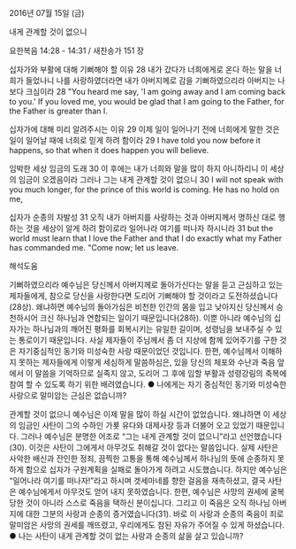 2016년 07월 15일 (금)

내게 관계할 것이 없으니



요한복음 14:28 - 14:31 / 새찬송가 151 장


십자가와 부활에 대해 기뻐해야 할 이유
28 내가 갔다가 너희에게로 온다 하는 말을 너희가 들었나니 나를 사랑하였더라면 내가 아버지께로 감을 기뻐하였으리라 아버지는 나보다 크심이라 
28 "You heard me say, 'I am going away and I am coming back to you.' If you loved me, you would be glad that I am going to the Father, for the Father is greater than I. 

십자가에 대해 미리 알려주시는 이유
29 이제 일이 일어나기 전에 너희에게 말한 것은 일이 일어날 때에 너희로 믿게 하려 함이라
29 I have told you now before it happens, so that when it does happen you will believe. 

임박한 세상 임금의 도래
30 이 후에는 내가 너희와 말을 많이 하지 아니하리니 이 세상의 임금이 오겠음이라 그러나 그는 내게 관계할 것이 없으니 
30 I will not speak with you much longer, for the prince of this world is coming. He has no hold on me, 

십자가 순종의 자발성 
31 오직 내가 아버지를 사랑하는 것과 아버지께서 명하신 대로 행하는 것을 세상이 알게 하려 함이로라 일어나라 여기를 떠나자 하시니라
31 but the world must learn that I love the Father and that I do exactly what my Father has commanded me. "Come now; let us leave.

해석도움





기뻐하였으리라 
예수님은 당신께서 아버지께로 돌아가신다는 말을 듣고 근심하고 있는 제자들에게, 참으로 당신을 사랑한다면 도리어 기뻐해야 할 것이라고 도전하셨습니다(28상). 왜냐하면 예수님의 돌아가심은 비천한 인간의 몸을 입고 낮아지신 당신께서 승천하시어 크신 하나님과 연합되는 일이기 때문입니다(28하). 이뿐 아니라 예수님의 십자가는 하나님과의 깨어진 평화를 회복시키는 유일한 길이며, 성령님을 보내주실 수 있는 통로이기 때문입니다. 사실 제자들이 주님께서 좀 더 지상에 함께 있어주기를 구한 것은 자기중심적인 동기와 미성숙한 사랑 때문이었던 것입니다. 한편, 예수님께서 이해하지 못하는 제자들에게 이렇게 세심하게 말씀하심은, 있을 당신의 체포와 수난과 죽음 앞에서 이 말씀을 기억하므로 실족지 않고, 도리어 그 후에 임할 부활과 성령강림의 축복에 참여 할 수 있도록 하기 위한 배려였습니다.
● 나에게는 자기 중심적인 동기와 미성숙한 사랑으로 말미암는 근심은 없습니까? 

관계할 것이 없으니
예수님은 이제 말을 많이 하실 시간이 없었습니다. 왜냐하면 이 세상의 임금인 사탄이 그의 수하인 가룟 유다와 대제사장 등과 더불어 오고 있었기 때문입니다. 그러나 예수님은 분명한 어조로 “그는 내게 관계할 것이 없으니”라고 선언했습니다(30). 이것은 사탄이 그에게서 아무것도 취해갈 것이 없다는 말씀입니다. 실제 사탄은 사악한 배신과 잔인한 정죄, 끔찍한 고통을 통해 예수님께서 하나님의 뜻에 순종하지 못하게 함으로 십자가 구원계획을 실패로 돌아가게 하려고 시도했습니다. 하지만 예수님은 “일어나라 여기를 떠나자!”라고 하시며 겟세마네를 향한 걸음을 재촉하셨고, 결국 사탄은 예수님에게서 아무것도 얻어 내지 못하였습니다. 한편, 예수님은 사망의 권세에 굴복당한 것이 아니라 스스로 죽음을 택하신 분이십니다. 그리고 이 죽음은 오직 하나님 아버지에 대한 그분의 사랑과 순종의 증거였습니다(31). 바로 이 사랑과 순종의 죽음이 죄로 말미암은 사망의 권세를 깨뜨렸고, 우리에게도 참된 자유가 주어질 수 있게 하셨습니다. 
● 나는 사탄이 내게 관계할 것이 없는 사랑과 순종의 삶을 살고 있습니까?